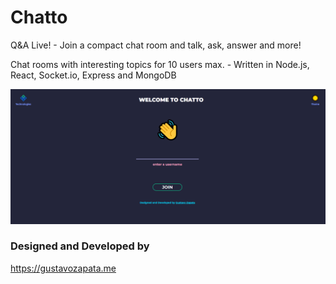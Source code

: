 # Chatto

Q&amp;A Live! - Join a compact chat room and talk, ask, answer and more!

Chat rooms with interesting topics for 10 users max. - Written in Node.js, React, Socket.io, Express and MongoDB

![](public/images/homescreen.png)

### Designed and Developed by
https://gustavozapata.me
